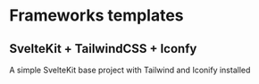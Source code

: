 # Frameworks templates
## SvelteKit + TailwindCSS + Iconfy
A simple SvelteKit base project with Tailwind and Iconify installed